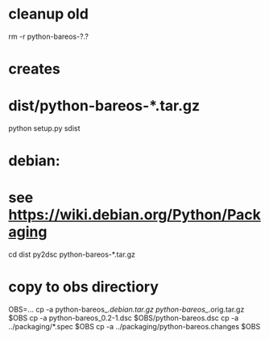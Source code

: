 # cleanup old
rm -r python-bareos-?.?

# creates 
# dist/python-bareos-*.tar.gz
python setup.py sdist

# debian:
# see https://wiki.debian.org/Python/Packaging
cd dist
py2dsc python-bareos-*.tar.gz

# copy to obs directiory
OBS=...
cp -a python-bareos_*.debian.tar.gz  python-bareos_*.orig.tar.gz $OBS
cp -a python-bareos_0.2-1.dsc $OBS/python-bareos.dsc
cp -a ../packaging/*.spec $OBS
cp -a ../packaging/python-bareos.changes $OBS
